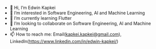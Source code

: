- 👋 Hi, I’m Edwin Kapkei
- 👀 I’m interested in Software Engineering, AI and Machine Learning
- 🌱 I’m currently learning Flutter
- 💞️ I’m looking to collaborate on Software Engineering, AI and Machine Learning
- 📫 How to reach me: Email(kapkei.kapkei@gmail.com), LinkedIn(https://www.linkedin.com/in/edwin-kapkei/)
